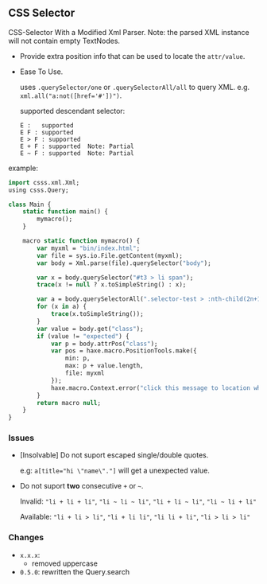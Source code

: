 CSS Selector
--------

CSS-Selector With a Modified Xml Parser. Note: the parsed XML instance will not contain empty TextNodes.

* Provide extra position info that can be used to locate the `attr/value`.

* Ease To Use.

  uses `.querySelector/one` or `.querySelectorAll/all` to query XML. e.g. `xml.all("a:not([href='#'])")`.

  supported descendant selector:

  ```
  E :   supported
  E F : supported
  E > F : supported
  E + F : supported  Note: Partial
  E ~ F : supported  Note: Partial
  ```

example:

```haxe
import csss.xml.Xml;
using csss.Query;

class Main {
    static function main() {
        mymacro();
    }

    macro static function mymacro() {
        var myxml = "bin/index.html";
        var file = sys.io.File.getContent(myxml);
        var body = Xml.parse(file).querySelector("body");

        var x = body.querySelector("#t3 > li span");                         // equal body.one("#t3 > li span")
        trace(x != null ? x.toSimpleString() : x);

        var a = body.querySelectorAll(".selector-test > :nth-child(2n+1)");  // equal body.all("...")
        for (x in a) {
            trace(x.toSimpleString());
        }
        var value = body.get("class");
        if (value != "expected") {
            var p = body.attrPos("class");
            var pos = haxe.macro.PositionTools.make({
                min: p,
                max: p + value.length,
                file: myxml
            });
            haxe.macro.Context.error("click this message to location where the error occurred.", pos);
        }
        return macro null;
    }
}
```

### Issues

* [Insolvable] Do not suport escaped single/double quotes.

  e.g: `a[title="hi \"name\"."]` will get a unexpected value.

* Do not suport **two** consecutive `+` or `~`.

  Invalid: `"li + li + li"`, `"li ~ li ~ li"`, `"li + li ~ li"`, `"li ~ li + li"`

  Available: `"li + li > li"`, `"li + li li"`, `"li li + li"`, `"li > li > li"`


### Changes

* `x.x.x`:
  - removed uppercase
* `0.5.0`: rewritten the Query.search
